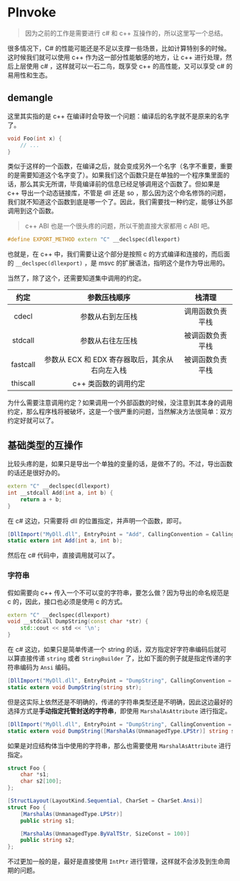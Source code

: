 # PInvoke

> 因为之前的工作是需要进行 c# 和 c++ 互操作的，所以这里写一个总结。

很多情况下，C# 的性能可能还是不足以支撑一些场景，比如计算特别多的时候。这时候我们就可以使用 c++ 作为这一部分性能敏感的地方，让 c++ 进行处理，然后上层使用 c# ，这样就可以一石二鸟，既享受 c++ 的高性能，又可以享受 c# 的易用性和生态。

## demangle

这里其实指的是 c++ 在编译时会导致一个问题：编译后的名字就不是原来的名字了。

```c++
void Foo(int x) {
    // ...
}
```

类似于这样的一个函数，在编译之后，就会变成另外一个名字（名字不重要，重要的是需要知道这个名字变了）。如果我们这个函数只是在单独的一个程序集里面的话，那么其实无所谓，毕竟编译前的信息已经足够调用这个函数了。但如果是 c++ 导出一个动态链接库，不管是 dll 还是 so ，那么因为这个命名修饰的问题，我们就不知道这个函数到底是哪一个了。因此，我们需要找一种约定，能够让外部调用到这个函数。

> c++ ABI 也是一个很头疼的问题，所以干脆直接大家都用 c ABI 吧。

```c++
#define EXPORT_METHOD extern "C" __declspec(dllexport)
```

也就是，在 c++ 中，我们需要让这个部分是按照 c 的方式编译和连接的，而后面的 `__declspec(dllexport)` ，是 msvc 的扩展语法，指明这个是作为导出用的。

当然了，除了这个，还需要知道集中调用的约定。

| 约定 | 参数压栈顺序 | 栈清理 |
| :---: | :---: | :---: |
| cdecl | 参数从右到左压栈 | 调用函数负责平栈 |
| stdcall | 参数从右往左压栈 | 被调函数负责平栈 |
| fastcall | 参数从 ECX 和 EDX 寄存器取后，其余从右向左入栈 | 被调函数负责平栈 |
| thiscall | c++ 类函数的调用约定 | |

为什么需要注意调用约定？如果调用一个外部函数的时候，没注意到其本身的调用约定，那么程序栈将被破坏，这是一个很严重的问题，当然解决方法很简单：双方约定好就可以了。

## 基础类型的互操作

比较头疼的是，如果只是导出一个单独的变量的话，是做不了的。不过，导出函数的话还是很好办的。

```c++
extern "C" __declspec(dllexport)
int __stdcall Add(int a, int b) {
    return a + b;
}
```

在 c# 这边，只需要将 dll 的位置指定，并声明一个函数，即可。

```csharp
[DllImport("MyDll.dll", EntryPoint = "Add", CallingConvention = CallingConvention.StdCall)]
static extern int Add(int a, int b);
```

然后在 c# 代码中，直接调用就可以了。

### 字符串

假如需要向 c++ 传入一个不可以变的字符串，要怎么做？因为导出的命名规范是 c 的，因此，接口也必须是使用 c 的方式。

```c++
extern "C" __declspec(dllexport)
void __stdcall DumpString(const char *str) {
    std::cout << std << '\n';
}
```

在 c# 这边，如果只是简单传递一个 string 的话，双方指定好字符串编码后就可以算直接传递 `string` 或者 `StringBuilder` 了，比如下面的例子就是指定传递的字符串编码为 `Ansi` 编码。

```csharp
[DllImport("MyDll.dll", EntryPoint = "DumpString", CallingConvention = CallingConvention.StdCall, CharSet = CharSet.Ansi)]
static extern void DumpString(string str);
```

但是这实际上依然还是不明确的，传递的字符串类型还是不明确，因此这边最好的选择方式是**手动指定托管封送的字符串**，即使用 `MarshalAsAttribute` 进行指定。

```csharp
[DllImport("MyDll.dll", EntryPoint = "DumpString", CallingConvention = CallingConvention.StdCall, CharSet = CharSet.Ansi)]
static extern void DumpString([MarshalAs(UnmanagedType.LPStr)] string str);
```

如果是对应结构体当中使用的字符串，那么也需要使用 `MarshalAsAttribute` 进行指定。

```c++
struct Foo {
    char *s1;
    char s2[100];
};
```

```c#
[StructLayout(LayoutKind.Sequential, CharSet = CharSet.Ansi)]
struct Foo {
    [MarshalAs(UnmanagedType.LPStr)]
    public string s1;

    [MarshalAs(UnmanagedType.ByValTStr, SizeConst = 100)]
    public string s2;
};
```

不过更加一般的是，最好是直接使用 `IntPtr` 进行管理，这样就不会涉及到生命周期的问题。
